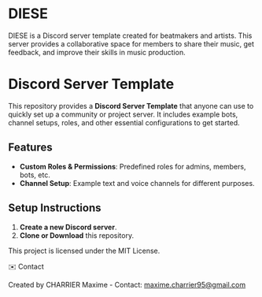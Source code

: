 # DIESE
DIESE is a Discord server template created for beatmakers and artists. This server provides a collaborative space for members to share their music, get feedback, and improve their skills in music production.

# Discord Server Template

This repository provides a **Discord Server Template** that anyone can use to quickly set up a community or project server. It includes example bots, channel setups, roles, and other essential configurations to get started.

## Features

- **Custom Roles & Permissions**: Predefined roles for admins, members, bots, etc.
- **Channel Setup**: Example text and voice channels for different purposes.

## Setup Instructions

1. **Create a new Discord server**.
2. **Clone or Download** this repository.

This project is licensed under the MIT License.

✉️ Contact

Created by CHARRIER Maxime - Contact: maxime.charrier95@gmail.com


